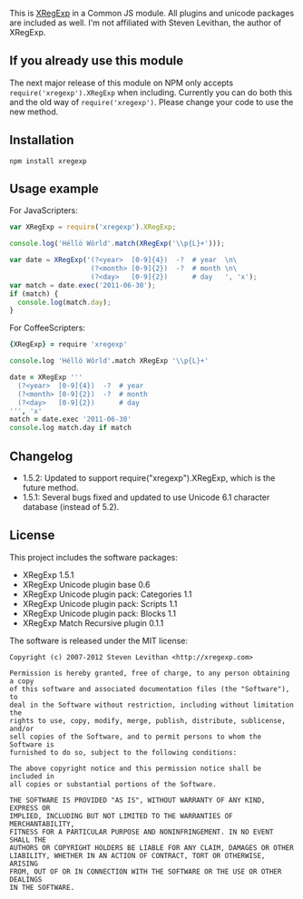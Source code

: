 
This is [XRegExp](http://xregexp.com) in a Common JS module. All plugins and unicode packages are included as well. I'm not affiliated with Steven Levithan, the author of XRegExp.


If you already use this module
------------------------------

The next major release of this module on NPM only accepts `require('xregexp').XRegExp` when including. Currently you can do both this and the old way of `require('xregexp')`. Please change your code to use the new method.


Installation
------------

    npm install xregexp


Usage example
-------------

For JavaScripters:

```javascript
var XRegExp = require('xregexp').XRegExp;

console.log('Héllö Wôrld'.match(XRegExp('\\p{L}+')));

var date = XRegExp('(?<year>  [0-9]{4})  -?  # year  \n\
                    (?<month> [0-9]{2})  -?  # month \n\
                    (?<day>   [0-9]{2})      # day   ', 'x');
var match = date.exec('2011-06-30');
if (match) {
  console.log(match.day);
}
```

For CoffeeScripters:

```coffeescript
{XRegExp} = require 'xregexp'

console.log 'Héllö Wôrld'.match XRegExp '\\p{L}+'

date = XRegExp '''
  (?<year>  [0-9]{4})  -?  # year
  (?<month> [0-9]{2})  -?  # month
  (?<day>   [0-9]{2})      # day
''', 'x'
match = date.exec '2011-06-30'
console.log match.day if match
```


Changelog
---------

 *  1.5.2: Updated to support require("xregexp").XRegExp, which is the future method.
 *  1.5.1: Several bugs fixed and updated to use Unicode 6.1 character database (instead of 5.2).


License
-------

This project includes the software packages:

 *  XRegExp 1.5.1
 *  XRegExp Unicode plugin base 0.6
 *  XRegExp Unicode plugin pack: Categories 1.1
 *  XRegExp Unicode plugin pack: Scripts 1.1
 *  XRegExp Unicode plugin pack: Blocks 1.1
 *  XRegExp Match Recursive plugin 0.1.1

The software is released under the MIT license:

    Copyright (c) 2007-2012 Steven Levithan <http://xregexp.com>
    
    Permission is hereby granted, free of charge, to any person obtaining a copy
    of this software and associated documentation files (the "Software"), to
    deal in the Software without restriction, including without limitation the
    rights to use, copy, modify, merge, publish, distribute, sublicense, and/or
    sell copies of the Software, and to permit persons to whom the Software is
    furnished to do so, subject to the following conditions:
    
    The above copyright notice and this permission notice shall be included in
    all copies or substantial portions of the Software.
    
    THE SOFTWARE IS PROVIDED "AS IS", WITHOUT WARRANTY OF ANY KIND, EXPRESS OR
    IMPLIED, INCLUDING BUT NOT LIMITED TO THE WARRANTIES OF MERCHANTABILITY,
    FITNESS FOR A PARTICULAR PURPOSE AND NONINFRINGEMENT. IN NO EVENT SHALL THE
    AUTHORS OR COPYRIGHT HOLDERS BE LIABLE FOR ANY CLAIM, DAMAGES OR OTHER
    LIABILITY, WHETHER IN AN ACTION OF CONTRACT, TORT OR OTHERWISE, ARISING
    FROM, OUT OF OR IN CONNECTION WITH THE SOFTWARE OR THE USE OR OTHER DEALINGS
    IN THE SOFTWARE.

